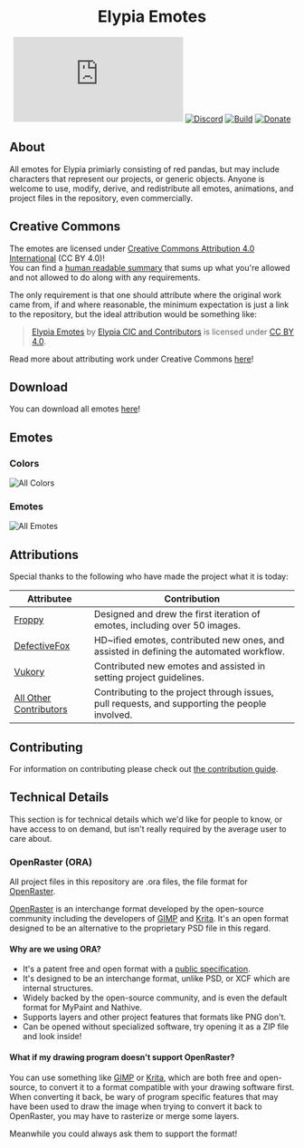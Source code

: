 <div align="center">

# Elypia Emotes
[![Matrix]][matrix-community] [![Discord]][discord-guild] [![Build]][gitlab] [![Donate]][elypia-donate]
</div>

## About
All emotes for Elypia primiarly consisting of red pandas, but may include
characters that represent our projects, or generic objects. Anyone is welcome to use, modify,
derive, and redistribute all emotes, animations, and project files in the repository, 
even commercially.

## Creative Commons
The emotes are licensed under [Creative Commons Attribution 4.0 International] (CC BY 4.0)!  
You can find a [human readable summary] that sums up what you're allowed and not allowed to do 
along with any requirements. 

The only requirement is that one should attribute where the original work came from,
if and where reasonable, the minimum expectation is just a link to the repository, but
the ideal attribution would be something like:

> [Elypia Emotes](https://gitlab.com/Elypia/elypia-emotes) by [Elypia CIC and Contributors](https://gitlab.com/Elypia/elypia-emotes/-/graphs/master) is licensed under [CC BY 4.0][human readable summary].

Read more about attributing work under Creative Commons [here](https://creativecommons.org/use-remix/attribution/)!

## Download
You can download all emotes [here]! 

## Emotes
### Colors
![All Colors]

### Emotes
![All Emotes]

## Attributions
Special thanks to the following who have made the project what it is today:

| Attributee                                                                        | Contribution                                                                                   |
|-----------------------------------------------------------------------------------|------------------------------------------------------------------------------------------------|
| [Froppy](https://www.froppy.art/)                                                 | Designed and drew the first iteration of emotes, including over 50 images.                     |
| [DefectiveFox](https://www.defectiveart.ink/)                                     | HD~ified emotes, contributed new ones, and assisted in defining the automated workflow.        |
| [Vukory](https://github.com/Vukory/)                                              | Contributed new emotes and assisted in setting project guidelines.                             |
| [All Other Contributors](https://gitlab.com/Elypia/elypia-emotes/-/graphs/master) | Contributing to the project through issues, pull requests, and supporting the people involved. |

## Contributing
For information on contributing please check out [the contribution guide]. 

## Technical Details
This section is for technical details which we'd like for people to know, or have
access to on demand, but isn't really required by the average user to care about.

### OpenRaster (ORA)
All project files in this repository are .ora files, the file format
for [OpenRaster].

[OpenRaster] is an interchange format developed by the open-source
community including the developers of [GIMP] and [Krita]. It's an open
format designed to be an alternative to the proprietary PSD file
in this regard.

#### Why are we using ORA?
* It's a patent free and open format with a [public specification].
* It's designed to be an interchange format, unlike PSD, or XCF which
are internal structures.
* Widely backed by the open-source community, and is even the default
format for MyPaint and Nathive.
* Supports layers and other project features that formats like PNG
don't.
* Can be opened without specialized software, try opening it as a ZIP
file and look inside!

#### What if my drawing program doesn't support OpenRaster?
You can use something like [GIMP] or [Krita], which are both free and open-source,
to convert it to a format compatible with your drawing software first.
When converting it back, be wary of program specific features that may have 
been used to draw the image when trying to convert it back to OpenRaster, 
you may have to rasterize or merge some layers.

Meanwhile you could always ask them to support the format!

[matrix-community]: https://matrix.to/#/+elypia:matrix.org "Matrix Invite"
[discord-guild]: https://discord.com/invite/hprGMaM "Discord Invite"
[gitlab]: https://gitlab.com/Elypia/elypia-emotes/commits/master "Repository on GitLab"
[elypia-donate]: https://elypia.org/donate "Donate to Elypia"
[the contribution guide]: ./CONTRIBUTING.md "Contribute to the Elypia Emotes"
[here]: https://gitlab.com/Elypia/elypia-emotes/-/jobs/artifacts/master/download?job=build "All Emotes Packaged"
[Creative Commons Attribution 4.0 International]: https://creativecommons.org/licenses/by/4.0/legalcode "CC-BY License"
[human readable summary]: https://creativecommons.org/licenses/by/4.0/ "Human Readable Summary of CC-BY"
[OpenRaster]: https://en.wikipedia.org/wiki/OpenRaster "OpenRaster on Wikipedia"
[GIMP]: https://www.gimp.org/ "GIMP"
[Krita]: https://krita.org/ "Krita"
[public specification]: https://www.freedesktop.org/wiki/Specifications/OpenRaster/ "Specification for OpenRaster"

[Matrix]: https://img.shields.io/matrix/elypia:matrix.org?logo=matrix "Matrix Shield"
[Discord]: https://discord.com/api/guilds/184657525990359041/widget.png "Discord Shield"
[Build]: https://gitlab.com/Elypia/elypia-emotes/badges/master/pipeline.svg "GitLab Build Shield"
[Donate]: https://img.shields.io/badge/elypia-donate-blueviolet "Donate Shield"
[All Colors]: https://gitlab.com/Elypia/elypia-emotes/-/jobs/artifacts/master/raw/build/montages/colors.png?job=build "All Colors"
[All Emotes]: https://gitlab.com/Elypia/elypia-emotes/-/jobs/artifacts/master/raw/build/montages/emotes.png?job=build "All Unique Emotes"
